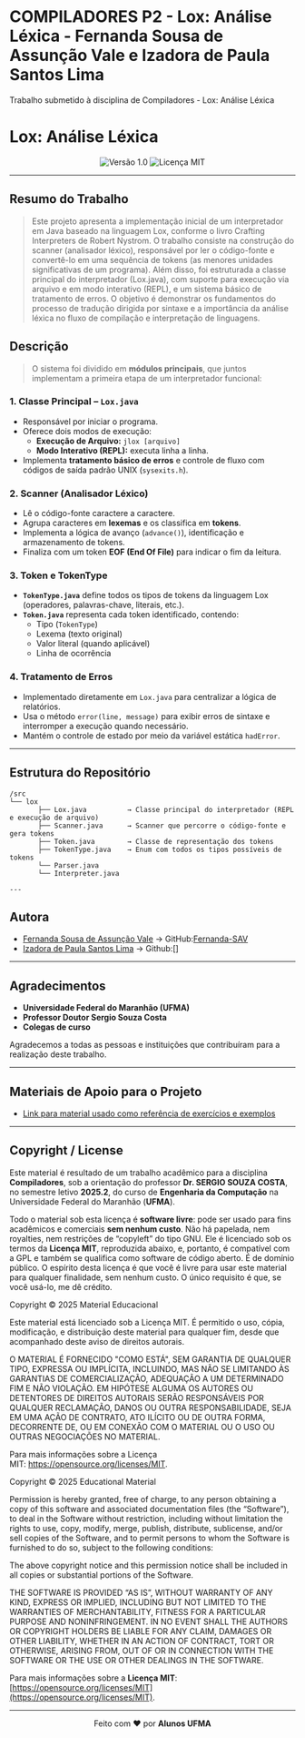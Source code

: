 # COMPILADORES P2 - Lox: Análise Léxica - Fernanda Sousa de Assunção Vale e Izadora de Paula Santos Lima
Trabalho submetido à disciplina de Compiladores - Lox: Análise Léxica


# Lox: Análise Léxica
<div align="center">
  <img src="https://img.shields.io/badge/Versão-1.0-blue.svg" alt="Versão 1.0">
  <img src="https://img.shields.io/badge/Licença-MIT-green.svg" alt="Licença MIT">
</div>

---

## Resumo do Trabalho

> Este projeto apresenta a implementação inicial de um interpretador em Java baseado na linguagem Lox, conforme o livro Crafting Interpreters de Robert Nystrom. 
> O trabalho consiste na construção do scanner (analisador léxico), responsável por ler o código-fonte e convertê-lo em uma sequência de tokens (as menores unidades significativas de um programa). 
> Além disso, foi estruturada a classe principal do interpretador (Lox.java), com suporte para execução via arquivo e em modo interativo (REPL), e um sistema básico de tratamento de erros. 
> O objetivo é demonstrar os fundamentos do processo de tradução dirigida por sintaxe e a importância da análise léxica no fluxo de compilação e interpretação de linguagens.

## Descrição
> O sistema foi dividido em **módulos principais**, que juntos implementam a primeira etapa de um interpretador funcional:

### **1. Classe Principal – `Lox.java`**
- Responsável por iniciar o programa.
- Oferece dois modos de execução:
    - **Execução de Arquivo:** `jlox [arquivo]`
    - **Modo Interativo (REPL):** executa linha a linha.
- Implementa **tratamento básico de erros** e controle de fluxo com códigos de saída padrão UNIX (`sysexits.h`).

### **2. Scanner (Analisador Léxico)**
- Lê o código-fonte caractere a caractere.
- Agrupa caracteres em **lexemas** e os classifica em **tokens**.
- Implementa a lógica de avanço (`advance()`), identificação e armazenamento de tokens.
- Finaliza com um token **EOF (End Of File)** para indicar o fim da leitura.

### **3. Token e TokenType**
- **`TokenType.java`** define todos os tipos de tokens da linguagem Lox (operadores, palavras-chave, literais, etc.).
- **`Token.java`** representa cada token identificado, contendo:
    - Tipo (`TokenType`)
    - Lexema (texto original)
    - Valor literal (quando aplicável)
    - Linha de ocorrência

### **4. Tratamento de Erros**
- Implementado diretamente em `Lox.java` para centralizar a lógica de relatórios.
- Usa o método `error(line, message)` para exibir erros de sintaxe e interromper a execução quando necessário.
- Mantém o controle de estado por meio da variável estática `hadError`.

---
## Estrutura do Repositório

```plaintext
/src
└── lox
       ├── Lox.java          → Classe principal do interpretador (REPL e execução de arquivo)
       ├── Scanner.java      → Scanner que percorre o código-fonte e gera tokens
       ├── Token.java        → Classe de representação dos tokens
       ├── TokenType.java    → Enum com todos os tipos possíveis de tokens
       └── Parser.java
       └── Interpreter.java

---

```
## Autora

- [Fernanda Sousa de Assunção Vale](fernanda.sav@discente.ufma.br) -> GitHub:[Fernanda-SAV](https://github.com/Fernanda-SAV) 
- [Izadora de Paula Santos Lima](izadora.paula@discente.ufma.br) -> Github:[]

---

## Agradecimentos

- **Universidade Federal do Maranhão (UFMA)**
- **Professor Doutor Sergio Souza Costa**
- **Colegas de curso**

Agradecemos a todas as pessoas e instituições que contribuíram para a realização deste trabalho.

---

## Materiais de Apoio para o Projeto

- [Link para material usado como referência de exercícios e exemplos](https://profsergiocosta.notion.site/Tradu-o-dirigida-por-sintaxe-bc590c67d8234f81bee5cfdb505f2dd1)

---

## Copyright / License

Este material é resultado de um trabalho acadêmico para a disciplina **Compiladores**, sob a orientação do professor **Dr. SERGIO SOUZA COSTA**, no semestre letivo **2025.2**, do curso de **Engenharia da Computação** na Universidade Federal do Maranhão (**UFMA**).

Todo o material sob esta licença é **software livre**: pode ser usado para fins acadêmicos e comerciais **sem nenhum custo**. Não há papelada, nem royalties, nem restrições de “copyleft” do tipo GNU. Ele é licenciado sob os termos da **Licença MIT**, reproduzida abaixo, e, portanto, é compatível com a GPL e também se qualifica como software de código aberto. É de domínio público. O espírito desta licença é que você é livre para usar este material para qualquer finalidade, sem nenhum custo. O único requisito é que, se você usá-lo, me dê crédito.



Copyright © 2025 Material Educacional

Este material está licenciado sob a Licença MIT. É permitido o uso, cópia, modificação, e distribuição deste material para qualquer fim, desde que acompanhado deste aviso de direitos autorais.

O MATERIAL É FORNECIDO "COMO ESTÁ", SEM GARANTIA DE QUALQUER TIPO, EXPRESSA OU IMPLÍCITA, INCLUINDO, MAS NÃO SE LIMITANDO ÀS GARANTIAS DE COMERCIALIZAÇÃO, ADEQUAÇÃO A UM DETERMINADO FIM E NÃO VIOLAÇÃO. EM HIPÓTESE ALGUMA OS AUTORES OU DETENTORES DE DIREITOS AUTORAIS SERÃO RESPONSÁVEIS POR QUALQUER RECLAMAÇÃO, DANOS OU OUTRA RESPONSABILIDADE, SEJA EM UMA AÇÃO DE CONTRATO, ATO ILÍCITO OU DE OUTRA FORMA, DECORRENTE DE, OU EM CONEXÃO COM O MATERIAL OU O USO OU OUTRAS NEGOCIAÇÕES NO MATERIAL.

Para mais informações sobre a Licença MIT: https://opensource.org/licenses/MIT.

Copyright © 2025 Educational Material

Permission is hereby granted, free of charge, to any person obtaining a copy of this software and associated documentation files (the “Software”), to deal in the Software without restriction, including without limitation the rights to use, copy, modify, merge, publish, distribute, sublicense, and/or sell copies of the Software, and to permit persons to whom the Software is furnished to do so, subject to the following conditions:

The above copyright notice and this permission notice shall be included in all copies or substantial portions of the Software.

THE SOFTWARE IS PROVIDED “AS IS”, WITHOUT WARRANTY OF ANY KIND, EXPRESS OR IMPLIED, INCLUDING BUT NOT LIMITED TO THE WARRANTIES OF MERCHANTABILITY, FITNESS FOR A PARTICULAR PURPOSE AND NONINFRINGEMENT. IN NO EVENT SHALL THE AUTHORS OR COPYRIGHT HOLDERS BE LIABLE FOR ANY CLAIM, DAMAGES OR OTHER LIABILITY, WHETHER IN AN ACTION OF CONTRACT, TORT OR OTHERWISE, ARISING FROM, OUT OF OR IN CONNECTION WITH THE SOFTWARE OR THE USE OR OTHER DEALINGS IN THE SOFTWARE.

Para mais informações sobre a **Licença MIT**: [https://opensource.org/licenses/MIT](https://opensource.org/licenses/MIT).

---

<div align="center">
Feito com ♥ por <strong>Alunos UFMA</strong>
</div>